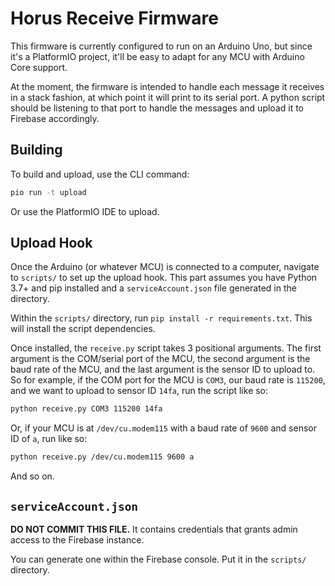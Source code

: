 # Horus Receive Firmware

This firmware is currently configured to run on an Arduino Uno, but since it's a PlatformIO project, it'll be easy to adapt for any MCU with Arduino Core support.

At the moment, the firmware is intended to handle each message it receives in a stack fashion, at which point it will print to its serial port. A python script should be listening to that port to handle the messages and upload it to Firebase accordingly.

## Building

To build and upload, use the CLI command:
```bash
pio run -t upload
```

Or use the PlatformIO IDE to upload. 

## Upload Hook

Once the Arduino (or whatever MCU) is connected to a computer, navigate to `scripts/` to set up the upload hook. This part assumes you have Python 3.7+ and pip installed and a `serviceAccount.json` file generated in the directory.  

Within the `scripts/` directory, run `pip install -r requirements.txt`. This will install the script dependencies. 

Once installed, the `receive.py` script takes 3 positional arguments. The first argument is the COM/serial port of the MCU, the second argument is the baud rate of the MCU, and the last argument is the sensor ID to upload to. So for example, if the COM port for the MCU is `COM3`, our baud rate is `115200`, and we want to upload to sensor ID `14fa`, run the script like so:
```bash
python receive.py COM3 115200 14fa
```
Or, if your MCU is at `/dev/cu.modem115` with a baud rate of `9600` and sensor ID of `a`, run like so:
```bash
python receive.py /dev/cu.modem115 9600 a
```
And so on.


## `serviceAccount.json`

**DO NOT COMMIT THIS FILE.** It contains credentials that grants admin access to the Firebase instance. 

You can generate one within the Firebase console. Put it in the `scripts/` directory. 